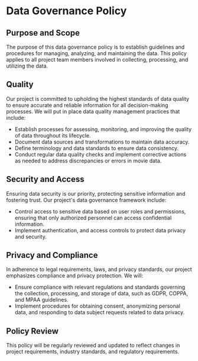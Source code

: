 # Data Governance Policy

## Purpose and Scope
The purpose of this data governance policy is to establish guidelines and procedures for managing, analyzing, and maintaining the data. This policy applies to all project team members involved in collecting, processing, and utilizing the data.

## Quality
Our project is committed to upholding the highest standards of data quality to ensure accurate and reliable information for all decision-making processes. We will put in place data quality management practices that include:
- Establish processes for assessing, monitoring, and improving the quality of data throughout its lifecycle.
- Document data sources and transformations to maintain data accuracy.
- Define terminology and data standards to ensure data consistency.
- Conduct regular data quality checks and implement corrective actions as needed to address discrepancies or errors in movie data.

## Security and Access
Ensuring data security is our priority, protecting sensitive information and fostering trust. Our project's data governance framework include:
- Control access to sensitive data based on user roles and permissions, ensuring that only authorized personnel can access confidential information.
- Implement authentication, and access controls to protect data privacy and security.

## Privacy and Compliance
In adherence to legal requirements, laws, and privacy standards, our project emphasizes compliance and privacy protection. We will:
- Ensure compliance with relevant regulations and standards governing the collection, processing, and storage of data, such as GDPR, COPPA, and MPAA guidelines.
- Implement procedures for obtaining consent, anonymizing personal data, and responding to data subject requests related to data privacy.

## Policy Review
This policy will be regularly reviewed and updated to reflect changes in project requirements, industry standards, and regulatory requirements.
